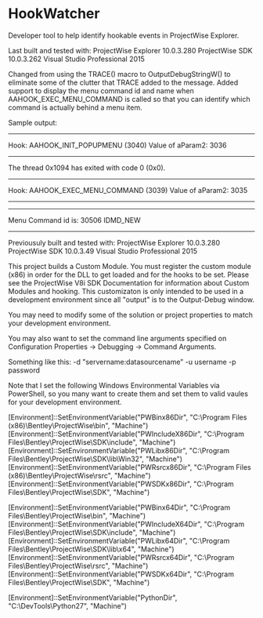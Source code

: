 # HookWatcher
Developer tool to help identify hookable events in ProjectWise Explorer.

Last built and tested with:
	ProjectWise Explorer 10.0.3.280
	ProjectWise SDK 10.0.3.262
	Visual Studio Professional 2015
	
Changed from using the TRACE() macro to OutputDebugStringW() to eliminate some of the clutter that TRACE added to the message.
Added support to display the menu command id and name when AAHOOK_EXEC_MENU_COMMAND is called so that you can identify which command is actually behind a menu item.

Sample output:

***********************************************************************************
Hook: AAHOOK_INIT_POPUPMENU (3040)  Value of aParam2: 3036 
***********************************************************************************
The thread 0x1094 has exited with code 0 (0x0).
***********************************************************************************
Hook: AAHOOK_EXEC_MENU_COMMAND (3039)  Value of aParam2: 3035 
***********************************************************************************
***********************************************************************************
Menu Command id is: 30506 IDMD_NEW
***********************************************************************************

Previousuly built and tested with:
	ProjectWise Explorer 10.0.3.280
	ProjectWise SDK 10.0.3.49
	Visual Studio Professional 2015

This project builds a Custom Module.  You must register the custom module (x86) in order for the DLL to get loaded and for the hooks to be set. 
Please see the ProjectWise V8i SDK Documentation for information about Custom Modules and hooking.
This customizaton is only intended to be used in a development environment since all "output" is to the Output-Debug window.

You may need to modify some of the solution or project properties to match your development environment.

You may also want to set the command line arguments specified on Configuration Properties -> Debugging -> Command Arguments.

Something like this:
-d "servername:datasourcename" -u username -p password

Note that I set the following Windows Environmental Variables via PowerShell, so you many want to create them and set them to valid vaules for your development environment.

[Environment]::SetEnvironmentVariable("PWBinx86Dir", "C:\Program Files (x86)\Bentley\ProjectWise\bin\", "Machine")
[Environment]::SetEnvironmentVariable("PWIncludeX86Dir", "C:\Program Files\Bentley\ProjectWise\SDK\include\", "Machine")
[Environment]::SetEnvironmentVariable("PWLibx86Dir", "C:\Program Files\Bentley\ProjectWise\SDK\lib\Win32\", "Machine")
[Environment]::SetEnvironmentVariable("PWRsrcx86Dir", "C:\Program Files (x86)\Bentley\ProjectWise\rsrc\", "Machine")
[Environment]::SetEnvironmentVariable("PWSDKx86Dir", "C:\Program Files\Bentley\ProjectWise\SDK\", "Machine")

[Environment]::SetEnvironmentVariable("PWBinx64Dir", "C:\Program Files\Bentley\ProjectWise\bin\", "Machine")
[Environment]::SetEnvironmentVariable("PWIncludeX64Dir", "C:\Program Files\Bentley\ProjectWise\SDK\include\", "Machine")
[Environment]::SetEnvironmentVariable("PWLibx64Dir", "C:\Program Files\Bentley\ProjectWise\SDK\lib\x64\", "Machine")
[Environment]::SetEnvironmentVariable("PWRsrcx64Dir", "C:\Program Files\Bentley\ProjectWise\rsrc\", "Machine")
[Environment]::SetEnvironmentVariable("PWSDKx64Dir", "C:\Program Files\Bentley\ProjectWise\SDK\", "Machine")

[Environment]::SetEnvironmentVariable("PythonDir", "C:\DevTools\Python27\", "Machine")
